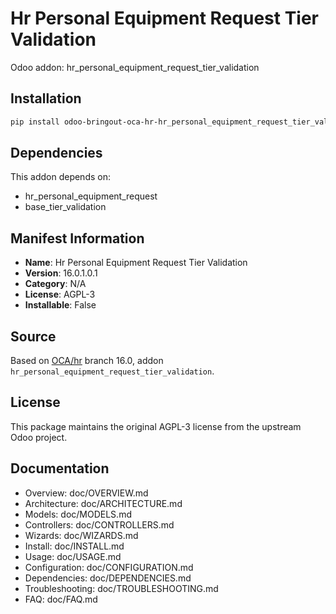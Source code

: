 # Hr Personal Equipment Request Tier Validation

Odoo addon: hr_personal_equipment_request_tier_validation

## Installation

```bash
pip install odoo-bringout-oca-hr-hr_personal_equipment_request_tier_validation
```

## Dependencies

This addon depends on:
- hr_personal_equipment_request
- base_tier_validation

## Manifest Information

- **Name**: Hr Personal Equipment Request Tier Validation
- **Version**: 16.0.1.0.1
- **Category**: N/A
- **License**: AGPL-3
- **Installable**: False

## Source

Based on [OCA/hr](https://github.com/OCA/hr) branch 16.0, addon `hr_personal_equipment_request_tier_validation`.

## License

This package maintains the original AGPL-3 license from the upstream Odoo project.

## Documentation

- Overview: doc/OVERVIEW.md
- Architecture: doc/ARCHITECTURE.md
- Models: doc/MODELS.md
- Controllers: doc/CONTROLLERS.md
- Wizards: doc/WIZARDS.md
- Install: doc/INSTALL.md
- Usage: doc/USAGE.md
- Configuration: doc/CONFIGURATION.md
- Dependencies: doc/DEPENDENCIES.md
- Troubleshooting: doc/TROUBLESHOOTING.md
- FAQ: doc/FAQ.md
